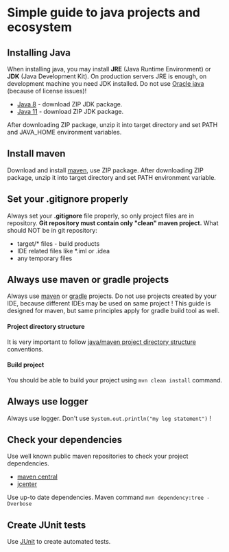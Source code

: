 # Simple guide to java projects and ecosystem

## Installing Java
When installing java, you may install __JRE__ (Java Runtime Environment) or __JDK__ (Java Development Kit).
On production servers JRE is enough, on development machine you need JDK installed. 
Do not use [Oracle java](https://www.oracle.com/technetwork/java/javase/downloads/jdk8-downloads-2133151.html) (because of license issues)! 
* [Java 8](https://adoptopenjdk.net/releases.html?variant=openjdk8&jvmVariant=hotspot) - download ZIP JDK package.
* [Java 11](https://adoptopenjdk.net/releases.html?variant=openjdk11&jvmVariant=hotspot) - download ZIP JDK package.

After downloading ZIP package, unzip it into target directory and set PATH and JAVA_HOME environment variables.

## Install maven
Download and install [maven](https://maven.apache.org/download.cgi), use ZIP package. After downloading ZIP package, unzip it into target directory and set PATH environment variable.

## Set your .gitignore properly
Always set your __.gitignore__ file properly, so only project files are in repository.
__Git repository must contain only "clean" maven project.__ 
What should NOT be in git repository:
* target/* files - build products
* IDE related files like *.iml or .idea
* any temporary files

## Always use maven or gradle projects
Always use [maven](https://maven.apache.org/download.cgi) or [gradle](https://gradle.org/install/) projects.
Do not use projects created by your IDE, because different IDEs may be used on same project !
This guide is designed for maven, but same principles apply for gradle build tool as well.

#### Project directory structure
It is very important to follow [java/maven project directory structure](https://maven.apache.org/guides/introduction/introduction-to-the-standard-directory-layout.html) conventions.

#### Build project
You should be able to build your project using ``mvn clean install`` command.

## Always use logger
Always use logger. Don't use ``System.out.println("my log statement")`` !

## Check your dependencies
Use well known public maven repositories to check your project dependencies.
* [maven central](https://search.maven.org/)
* [jcenter](https://bintray.com/bintray/jcenter)

Use up-to date dependencies. Maven command ``mvn dependency:tree -Dverbose``

## Create JUnit tests
Use [JUnit](https://junit.org/junit4/) to create automated tests.
